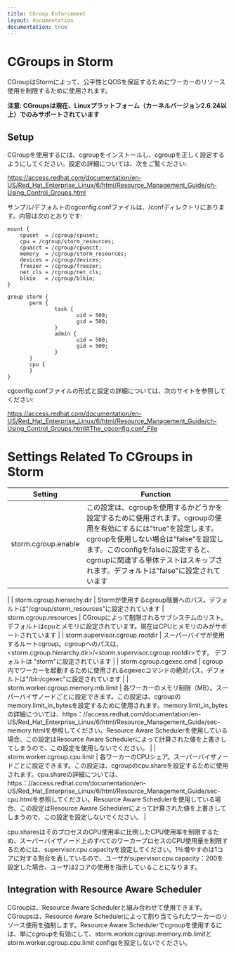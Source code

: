 ```yaml
---
title: CGroup Enforcement
layout: documentation
documentation: true
---
```


# CGroups in Storm

CGroupはStormによって、公平性とQOSを保証するためにワーカーのリソース使用を制限するために使用されます。

**注意: CGroupsは現在、Linuxプラットフォーム（カーネルバージョン2.6.24以上）でのみサポートされています** 

## Setup

CGroupを使用するには、cgroupをインストールし、cgroupを正しく設定するようにしてください。設定の詳細については、次をご覧ください:

https://access.redhat.com/documentation/en-US/Red_Hat_Enterprise_Linux/6/html/Resource_Management_Guide/ch-Using_Control_Groups.html

サンプル/デフォルトのcgconfig.confファイルは、<stormroot>/confディレクトリにあります。内容は次のとおりです:

```
mount {
	cpuset	= /cgroup/cpuset;
	cpu	= /cgroup/storm_resources;
	cpuacct	= /cgroup/cpuacct;
	memory	= /cgroup/storm_resources;
	devices	= /cgroup/devices;
	freezer	= /cgroup/freezer;
	net_cls	= /cgroup/net_cls;
	blkio	= /cgroup/blkio;
}

group storm {
       perm {
               task {
                      uid = 500;
                      gid = 500;
               }
               admin {
                      uid = 500;
                      gid = 500;
               }
       }
       cpu {
       }
}
```

cgconfig.confファイルの形式と設定の詳細については、次のサイトを参照してください:

https://access.redhat.com/documentation/en-US/Red_Hat_Enterprise_Linux/6/html/Resource_Management_Guide/ch-Using_Control_Groups.html#The_cgconfig.conf_File

# Settings Related To CGroups in Storm

| Setting                       | Function                                                                                                                                                                                                                                                                                                                                                                                                                                                                                                                            |
|-------------------------------|-------------------------------------------------------------------------------------------------------------------------------------------------------------------------------------------------------------------------------------------------------------------------------------------------------------------------------------------------------------------------------------------------------------------------------------------------------------------------------------------------------------------------------------|
| storm.cgroup.enable                | この設定は、cgroupを使用するかどうかを設定するために使用されます。cgroupの使用を有効にするには"true"を設定します。cgroupを使用しない場合は"false"を設定します。このconfigをfalseに設定すると、cgroupに関連する単体テストはスキップされます。デフォルトは"false"に設定されています
|
| storm.cgroup.hierarchy.dir   | Stormが使用するcgroup階層へのパス。デフォルトは"/cgroup/storm_resources"に設定されています
| storm.cgroup.resources       | CGroupによって制限されるサブシステムのリスト。デフォルトはcpuとメモリに設定されています。現在はCPUとメモリのみがサポートされています
|
| storm.supervisor.cgroup.rootdir     | スーパーバイザが使用するルートcgroup。cgroupへのパスは、\<storm.cgroup.hierarchy.dir>/\<storm.supervisor.cgroup.rootdir>です。 デフォルトは "storm"に設定されています                                                                                                                                                                                                                                                                                                                                                                           |
| storm.cgroup.cgexec.cmd            | cgroup内でワーカーを起動するために使用されるcgexecコマンドの絶対パス。デフォルトは"/bin/cgexec"に設定されています
|
| storm.worker.cgroup.memory.mb.limit | 各ワーカーのメモリ制限（MB）。スーパーバイザノードごとに設定できます。この設定は、cgroupのmemory.limit_in_bytesを設定するために使用されます。memory.limit_in_bytesの詳細については、https：//access.redhat.com/documentation/en-US/Red_Hat_Enterprise_Linux/6/html/Resource_Management_Guide/sec-memory.htmlを参照してください。Resource Aware Schedulerを使用している場合、この設定はResource Aware Schedulerによって計算された値を上書きしてしまうので、この設定を使用しないでください。 |
| storm.worker.cgroup.cpu.limit       | 各ワーカーのCPUシェア。スーパーバイザノードごとに設定できます。この設定は、cgroupのcpu.shareを設定するために使用されます。cpu.shareの詳細については、https：//access.redhat.com/documentation/en-US/Red_Hat_Enterprise_Linux/6/html/Resource_Management_Guide/sec-cpu.htmlを参照してください。Resource Aware Schedulerを使用している場合、この設定はResource Aware Schedulerによって計算された値を上書きしてしまうので、この設定を設定しないでください。                                       |

cpu.sharesはそのプロセスのCPU使用率に比例したCPU使用率を制限するため、スーパーバイザノード上のすべてのワーカープロセスのCPU使用量を制限するためには、supervisor.cpu.capacityを設定してください。1％増やすのは1コアに対する割合を表しているので、ユーザがsupervisor.cpu.capacity：200を設定した場合、ユーザは2コアの使用を指示していることになります。

## Integration with Resource Aware Scheduler

CGroupは、Resource Aware Schedulerと組み合わせて使用できます。CGroupsは、Resource Aware Schedulerによって割り当てられたワーカーのリソース使用を強制します。Resource Aware Schedulerでcgroupを使用するには、単にcgroupを有効にして、storm.worker.cgroup.memory.mb.limitとstorm.worker.cgroup.cpu.limit configsを設定しないでください。


